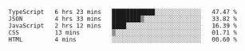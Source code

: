 <!--START_SECTION:waka-->

```text
TypeScript   6 hrs 23 mins   ████████████░░░░░░░░░░░░░   47.47 %
JSON         4 hrs 33 mins   ████████▒░░░░░░░░░░░░░░░░   33.82 %
JavaScript   2 hrs 12 mins   ████░░░░░░░░░░░░░░░░░░░░░   16.39 %
CSS          13 mins         ▒░░░░░░░░░░░░░░░░░░░░░░░░   01.71 %
HTML         4 mins          ░░░░░░░░░░░░░░░░░░░░░░░░░   00.60 %
```

<!--END_SECTION:waka-->


<!--
**Leorio21/Leorio21** is a ✨ _special_ ✨ repository because its `README.md` (this file) appears on your GitHub profile.

Here are some ideas to get you started:

- 🔭 I’m currently working on ...
- 🌱 I’m currently learning ...
- 👯 I’m looking to collaborate on ...
- 🤔 I’m looking for help with ...
- 💬 Ask me about ...
- 📫 How to reach me: ...
- 😄 Pronouns: ...
- ⚡ Fun fact: ...
-->
